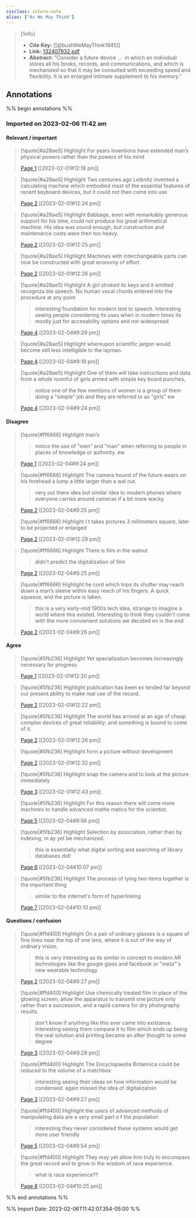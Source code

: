 ```yaml
---
cssclass: zotero-note
alias: ["As We May Think"]
---
```


> [!info]
> - **Cite Key:** [[@bushWeMayThink1945]]
> - **Link:** [132407932.pdf](file:///Users/melissa/Zotero/storage/GP55VZ6N/132407932.pdf)
> - **Abstract:** “Consider a future device …&nbsp;&nbsp;in which an individual stores all his books, records, and communications, and which is mechanized so that it may be consulted with exceeding speed and flexibility. It is an enlarged intimate supplement to his memory.”

## Annotations
%% begin annotations %%
### Imported on 2023-02-06 11:42 am

#### Relevant / important

> [!quote|#a28ae5] Highlight
> For years inventions have extended man’s physical powers rather than the powers of his mind
>
> [Page 1](zotero://open-pdf/library/items/GP55VZ6N?page=1) [[2023-02-01#12:18 pm]]

> [!quote|#a28ae5] Highlight
> Two centuries ago Leibnitz invented a calculating machine which embodied most of the essential features of recent keyboard devices, but it could not then come into use
>
> [Page 2](zotero://open-pdf/library/items/GP55VZ6N?page=2) [[2023-02-01#12:24 pm]]

> [!quote|#a28ae5] Highlight
> Babbage, even with remarkably generous support for his time, could not produce his great arithmetical machine. His idea was sound enough, but construction and maintenance costs were then too heavy.
>
> [Page 2](zotero://open-pdf/library/items/GP55VZ6N?page=2) [[2023-02-01#12:25 pm]]

> [!quote|#a28ae5] Highlight
> Machines with interchangeable parts can now be constructed with great economy of effort.
>
> [Page 2](zotero://open-pdf/library/items/GP55VZ6N?page=2) [[2023-02-01#12:26 pm]]

> [!quote|#a28ae5] Highlight
> A girl stroked its keys and it emitted recogniza­ ble speech. No human vocal chords entered into the procedure at any point
>
>> interesting foundation for modern text to speech. Interesting seeing people considering its uses when in modern times its mostly just for accesability options and not widespread
>
> [Page 4](zotero://open-pdf/library/items/GP55VZ6N?page=4) [[2023-02-04#9:29 pm]]

> [!quote|#a28ae5] Highlight
> whereupon scientific jargon would become still less intelligible to the layman.
>
> [Page 4](zotero://open-pdf/library/items/GP55VZ6N?page=4) [[2023-02-04#9:19 pm]]

> [!quote|#a28ae5] Highlight
> One of them will take instructions and data from a whole roomful of girls armed with simple key­ board punches,
>
>> notice one of the few mentions of women is a group of them doing a "simple" job and they are referred to as "girls" ew
>
> [Page 4](zotero://open-pdf/library/items/GP55VZ6N?page=4) [[2023-02-04#9:24 pm]]

#### Disagree

> [!quote|#ff6666] Highlight
> man’s
>
>> notice the use of "men" and "man" when referring to people in places of knowledge or authority. ew
>
> [Page 1](zotero://open-pdf/library/items/GP55VZ6N?page=1) [[2023-02-04#9:24 pm]]

> [!quote|#ff6666] Highlight
> The camera hound of the future wears on his forehead a lump a little larger than a wal­ nut.
>
>> very out there idea but similar idea to modern phones where everyone carries around cameras if a bit more wacky
>
> [Page 2](zotero://open-pdf/library/items/GP55VZ6N?page=2) [[2023-02-04#9:25 pm]]

> [!quote|#ff6666] Highlight
> I t takes pictures 3 millimeters square, later to be projected or enlarged
>
> [Page 2](zotero://open-pdf/library/items/GP55VZ6N?page=2) [[2023-02-01#12:29 pm]]

> [!quote|#ff6666] Highlight
> There is film in the walnut
>
>> didn't predict the digitalization of film
>
> [Page 2](zotero://open-pdf/library/items/GP55VZ6N?page=2) [[2023-02-04#9:25 pm]]

> [!quote|#ff6666] Highlight
> he cord which trips its shutter may reach down a man’s sleeve within easy reach of his fingers. A quick squeeze, and the picture is taken.
>
>> this is a very early-mid 1900s tech idea, strange to imagine a world where this existed. Interesting to think they couldn't come with the more convienient solutions we decided on in the end
>
> [Page 2](zotero://open-pdf/library/items/GP55VZ6N?page=2) [[2023-02-04#9:26 pm]]

#### Agree

> [!quote|#5fb236] Highlight
> Yet specialization becomes increasingly necessary for progress
>
> [Page 1](zotero://open-pdf/library/items/GP55VZ6N?page=1) [[2023-02-01#12:20 pm]]

> [!quote|#5fb236] Highlight
> publication has been ex­ tended far beyond our present ability to make real use of the record.
>
> [Page 2](zotero://open-pdf/library/items/GP55VZ6N?page=2) [[2023-02-01#12:22 pm]]

> [!quote|#5fb236] Highlight
> The world has arrived at an age of cheap complex devices of great reliability; and something is bound to come of it.
>
> [Page 2](zotero://open-pdf/library/items/GP55VZ6N?page=2) [[2023-02-01#12:26 pm]]

> [!quote|#5fb236] Highlight
> form a picture without development
>
> [Page 2](zotero://open-pdf/library/items/GP55VZ6N?page=2) [[2023-02-01#12:32 pm]]

> [!quote|#5fb236] Highlight
> snap the camera and to look at the picture immediately
>
> [Page 3](zotero://open-pdf/library/items/GP55VZ6N?page=3) [[2023-02-01#12:43 pm]]

> [!quote|#5fb236] Highlight
> For this reason there will come more machines to handle advanced mathe­ matics for the scientist.
>
> [Page 5](zotero://open-pdf/library/items/GP55VZ6N?page=5) [[2023-02-04#9:56 pm]]

> [!quote|#5fb236] Highlight
> Selection by association, rather than by indexing, m ay yet be mechanized.
>
>> this is essentially what digital sorting and searching of library databases did!
>
> [Page 6](zotero://open-pdf/library/items/GP55VZ6N?page=6) [[2023-02-04#10:07 pm]]

> [!quote|#5fb236] Highlight
> The process of tying two items together is the important thing
>
>> similar to the internet's form of hyperlinking
>
> [Page 7](zotero://open-pdf/library/items/GP55VZ6N?page=7) [[2023-02-04#10:10 pm]]

#### Questions / confusion

> [!quote|#ffd400] Highlight
> On a pair of ordinary glasses is a square of fine lines near the top of one lens, where it is out of the way of ordinary vision.
>
>> this is very interesting as its similar in concept to modern AR technologies like the google glass and facebook or "meta"'s new wearable technology
>
> [Page 2](zotero://open-pdf/library/items/GP55VZ6N?page=2) [[2023-02-04#9:27 pm]]

> [!quote|#ffd400] Highlight
> Use chemically treated film in place of the glowing screen, allow the apparatus to transmit one picture only rather than a succession, and a rapid camera for dry photography results.
>
>> don't know if anything like this ever came into existance. Interesting seeing them compare it to film which ends up being the real solution and printing became an after thought to some degree
>
> [Page 3](zotero://open-pdf/library/items/GP55VZ6N?page=3) [[2023-02-04#9:28 pm]]

> [!quote|#ffd400] Highlight
> The Encyclopaedia Britannica could be reduced to the volume of a matchbox
>
>> interesting seeing their ideas on how information would be condensed. again missed the idea of digitalizatoin
>
> [Page 3](zotero://open-pdf/library/items/GP55VZ6N?page=3) [[2023-02-04#9:27 pm]]

> [!quote|#ffd400] Highlight
> the users of advanced methods of manipulating data are a very small part o f the population
>
>> interesting they never considered these systems would get more user friendly
>
> [Page 5](zotero://open-pdf/library/items/GP55VZ6N?page=5) [[2023-02-04#9:54 pm]]

> [!quote|#ffd400] Highlight
> They may yet allow him truly to encompass the great record and to grow in the wisdom of race experience.
>
>> what is race experience??
>
> [Page 8](zotero://open-pdf/library/items/GP55VZ6N?page=8) [[2023-02-04#10:25 pm]]


%% end annotations %%

%% Import Date: 2023-02-06T11:42:07.354-05:00 %%
